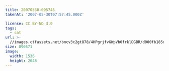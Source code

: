```yaml
---
title: 20070530-095745
takenAt: '2007-05-30T07:57:45.000Z'

license: CC BY-ND 3.0
tags:
  - cat
url: >-
  //images.ctfassets.net/bncv3c2gt878/4HPgrjfvGWpVb0frklDGBR/d000fb185dc482754c92660415a985f7/20070530-095745_4559762855_o
size: 890571
image:
  width: 1536
  height: 2048
---
```

